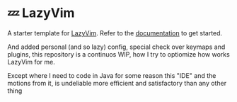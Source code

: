 # 💤 LazyVim

A starter template for [LazyVim](https://github.com/LazyVim/LazyVim).
Refer to the [documentation](https://lazyvim.github.io/installation) to get started.

And added personal (and so lazy) config, special check over keymaps and plugins, this repository is a continuos WIP, how I try to optiomize how works LazyVim for me.

Except where I need to code in Java for some reason this "IDE" and the motions from it, is undeliable more efficient and satisfactory than any other thing
